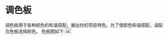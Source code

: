 # 调色板
调色板用于各种颜色的和谐搭配，展出你的项目特色。为了使颜色和谐搭配，请配合色板选择颜色。
色板图如下:
![](https://ws1.sinaimg.cn/large/b0b365f5ly1frz9dvfb3dj21x82zokjn.jpg)

<!-- # Red
![](https://ws1.sinaimg.cn/large/b0b365f5ly1frsh33wctij20e60okdgu.jpg)  

# Volcano
![](https://ws1.sinaimg.cn/large/b0b365f5ly1frsh3v9fajj20dy0ogjsl.jpg)  

# Orange
![](https://ws1.sinaimg.cn/large/b0b365f5ly1frsh4njhblj20e20okdh2.jpg)  

# Gold
![](https://ws1.sinaimg.cn/large/b0b365f5ly1frshdhtrdej20e20oit9v.jpg)  

# Yellow
![](https://ws1.sinaimg.cn/large/b0b365f5ly1frshffw8uzj20dy0omq44.jpg)  

# Lime
![](https://ws1.sinaimg.cn/large/b0b365f5ly1frshgx034pj20dy0oognm.jpg)  

# Green
![](https://ws1.sinaimg.cn/large/b0b365f5ly1frshhz3pquj20dy0oc40r.jpg)  

# Cyan
![](https://ws1.sinaimg.cn/large/b0b365f5ly1frshilt5wqj20e00okq4y.jpg)  

# Blue
![](https://ws1.sinaimg.cn/large/b0b365f5ly1frshj5x3noj20e00ok0ur.jpg)  

# GeekBlue
![](https://ws1.sinaimg.cn/large/b0b365f5ly1frshjuhy2oj20e20ocdil.jpg)  

# Purple
![](https://ws1.sinaimg.cn/large/b0b365f5ly1frshkipu7qj20e00omacb.jpg)  

# Pink
![](https://ws1.sinaimg.cn/large/b0b365f5ly1frshl74uimj20ee0oe0uv.jpg)   -->



